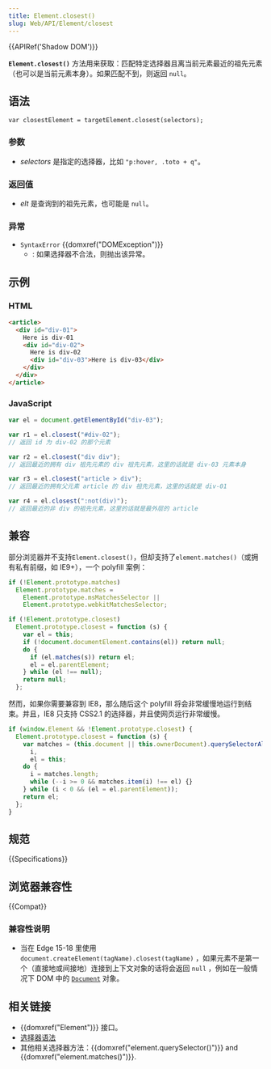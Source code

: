 ```yaml
---
title: Element.closest()
slug: Web/API/Element/closest
---
```


{{APIRef('Shadow DOM')}}

**`Element.closest()`** 方法用来获取：匹配特定选择器且离当前元素最近的祖先元素（也可以是当前元素本身）。如果匹配不到，则返回 `null`。

## 语法

```
var closestElement = targetElement.closest(selectors);
```

### 参数

- _selectors_ 是指定的选择器，比如 `"p:hover, .toto + q"`。

### 返回值

- _elt_ 是查询到的祖先元素，也可能是 `null`。

### 异常

- `SyntaxError` {{domxref("DOMException")}}
  - : 如果选择器不合法，则抛出该异常。

## 示例

### HTML

```html
<article>
  <div id="div-01">
    Here is div-01
    <div id="div-02">
      Here is div-02
      <div id="div-03">Here is div-03</div>
    </div>
  </div>
</article>
```

### JavaScript

```js
var el = document.getElementById("div-03");

var r1 = el.closest("#div-02");
// 返回 id 为 div-02 的那个元素

var r2 = el.closest("div div");
// 返回最近的拥有 div 祖先元素的 div 祖先元素，这里的话就是 div-03 元素本身

var r3 = el.closest("article > div");
// 返回最近的拥有父元素 article 的 div 祖先元素，这里的话就是 div-01

var r4 = el.closest(":not(div)");
// 返回最近的非 div 的祖先元素，这里的话就是最外层的 article
```

## 兼容

部分浏览器并不支持`Element.closest()`，但却支持了`element.matches()`（或拥有私有前缀，如 IE9+），一个 polyfill 案例：

```js
if (!Element.prototype.matches)
  Element.prototype.matches =
    Element.prototype.msMatchesSelector ||
    Element.prototype.webkitMatchesSelector;

if (!Element.prototype.closest)
  Element.prototype.closest = function (s) {
    var el = this;
    if (!document.documentElement.contains(el)) return null;
    do {
      if (el.matches(s)) return el;
      el = el.parentElement;
    } while (el !== null);
    return null;
  };
```

然而，如果你需要兼容到 IE8，那么随后这个 polyfill 将会非常缓慢地运行到结束。并且，IE8 只支持 CSS2.1 的选择器，并且使网页运行非常缓慢。

```js
if (window.Element && !Element.prototype.closest) {
  Element.prototype.closest = function (s) {
    var matches = (this.document || this.ownerDocument).querySelectorAll(s),
      i,
      el = this;
    do {
      i = matches.length;
      while (--i >= 0 && matches.item(i) !== el) {}
    } while (i < 0 && (el = el.parentElement));
    return el;
  };
}
```

## 规范

{{Specifications}}

## 浏览器兼容性

{{Compat}}

### 兼容性说明

- 当在 Edge 15-18 里使用 `document.createElement(tagName).closest(tagName)` ，如果元素不是第一个（直接地或间接地）连接到上下文对象的话将会返回 `null` ，例如在一般情况下 DOM 中的 [`Document`](/zh-CN/docs/Web/API/Document) 对象。

## 相关链接

- {{domxref("Element")}} 接口。
- [选择器语法](/zh-CN/docs/Web/Guide/CSS/Getting_started/Selectors)
- 其他相关选择器方法：{{domxref("element.querySelector()")}} and {{domxref("element.matches()")}}.
